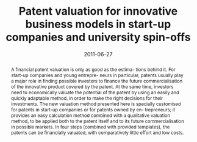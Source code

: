 ---
abstract: A financial patent valuation is only as good as the estima-  tions behind
  it. For start-up companies and young entrepre-  neurs in particular, patents usually
  play a major role in finding  possible investors to finance the future commercialisation
  of  the innovative product covered by the patent. At the same  time, investors need
  to economically valuate the potential of  the patent by using an easily and quickly
  adaptable method, in  order to make the right decisions for their investments. The  new
  valuation method presented here is specially customised  for patents in start-up
  companies or for patents owned by en-  trepreneurs; it provides an easy calculation
  method combined  with a qualitative valuation method, to be applied both to the  patent
  itself and to its future commercialisation in possible  markets. In four steps (combined
  with provided templates),  the patents can be financially valuated, with comparatively  little
  effort and low costs.
authors:
- Paul Pöltner
- Thomas Schwingenschlögel
- Andreas Gotwald
- Thomas Grechenig
- Martina Pöll
date: '2011-06-27'
featured: false
links:
- name: Publik
  url: https://publik.tuwien.ac.at/showentry.php?ID=205879&lang=2
publication_types:
- '1'
publishDate: '2011-06-27'
specifics: 'Vortrag: The 1th International Technology Management Conference (ITMC
  2011), San Jose, California, USA; 27.06.2011 - 30.06.2011; in: "Proceedings of the
  1th International Technology Management Conference", IEEE, (2011), ISBN: 978-1-61284-952-2;
  S. 357 - 362.'
title: Patent valuation for innovative business models in start-up companies and university
  spin-offs
url_pdf: ''
---